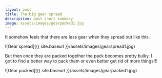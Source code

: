 ```yaml
---
layout: post
title: The big gear spread 
description: post short summary
image: assets/images/gearpacked1.jpg
---
```


It somehow feels that there are less gear when they spread out like this. 

![Gear spread]({{ site.baseurl }}/assets/images/gearspread1.jpg)

But then once they are packed together  the pack becomes pretty bulky. I got to find a better way to pack them or even better get rid of more things!!!

![Gear packed]({{ site.baseurl }}/assets/images/gearpacked1.jpg)
